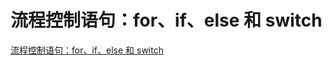 

# 流程控制语句：for、if、else 和 switch


[流程控制语句：for、if、else 和 switch](../../go-learning-example/go-basic-example/003-flow-control-statement)


